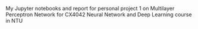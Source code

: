 My Jupyter notebooks and report for personal project 1 on Multilayer Perceptron Network for CX4042 Neural Network and Deep Learning course in NTU
